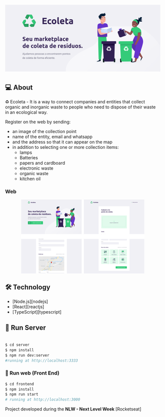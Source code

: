 <h1 align="center">
    <img alt="" title="#" src="./frontend/src/assets/banner.png" />
</h1>

## 💻 About

♻️ Ecoleta - It is a way to connect companies and entities that collect organic and inorganic waste to people who need to dispose of their waste in an ecological way.

Register on the web by sending:
- an image of the collection point
- name of the entity, email and whatsapp
- and the address so that it can appear on the map
- in addition to selecting one or more collection items:
  - lamps
  - Batteries
  - papers and cardboard
  - electronic waste
  - organic waste
  - kitchen oil

### Web

<p align="center" style="display: flex; align-items: flex-start; justify-content: center;">
  <img alt="NextLevelWeek" title="#NextLevelWeek" src="./frontend/src/assets/web.svg" width="400px"> 
</p>

## 🛠 Technology

- [Node.js][nodejs]
- [React][reactjs]
- [TypeScript][typescript]


## 🚀 Run Server

```bash

$ cd server
$ npm install
$ npm run dev:server
#running at http://localhost:3333 
```

### 🧭 Run web (Front End)

```bash
$ cd frontend
$ npm install
$ npm run start
# running at http://localhost:3000
```

Project developed during the **NLW - Next Level Week** [Rocketseat]
